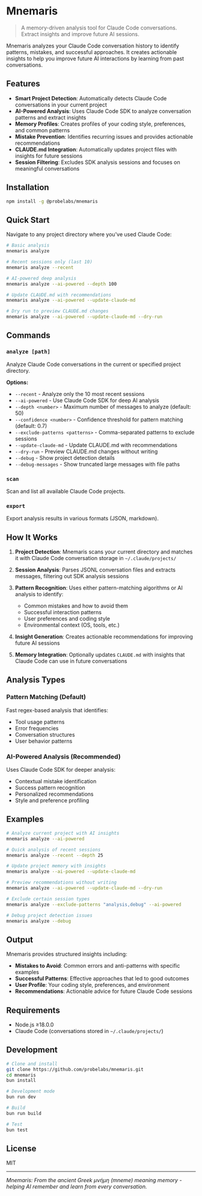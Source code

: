 # Mnemaris

> A memory-driven analysis tool for Claude Code conversations. Extract insights and improve future AI sessions.

Mnemaris analyzes your Claude Code conversation history to identify patterns, mistakes, and successful approaches. It creates actionable insights to help you improve future AI interactions by learning from past conversations.

## Features

- **Smart Project Detection**: Automatically detects Claude Code conversations in your current project
- **AI-Powered Analysis**: Uses Claude Code SDK to analyze conversation patterns and extract insights
- **Memory Profiles**: Creates profiles of your coding style, preferences, and common patterns
- **Mistake Prevention**: Identifies recurring issues and provides actionable recommendations
- **CLAUDE.md Integration**: Automatically updates project files with insights for future sessions
- **Session Filtering**: Excludes SDK analysis sessions and focuses on meaningful conversations

## Installation

```bash
npm install -g @probelabs/mnemaris
```

## Quick Start

Navigate to any project directory where you've used Claude Code:

```bash
# Basic analysis
mnemaris analyze

# Recent sessions only (last 10)
mnemaris analyze --recent

# AI-powered deep analysis
mnemaris analyze --ai-powered --depth 100

# Update CLAUDE.md with recommendations
mnemaris analyze --ai-powered --update-claude-md

# Dry run to preview CLAUDE.md changes
mnemaris analyze --ai-powered --update-claude-md --dry-run
```

## Commands

### `analyze [path]`

Analyze Claude Code conversations in the current or specified project directory.

**Options:**
- `--recent` - Analyze only the 10 most recent sessions
- `--ai-powered` - Use Claude Code SDK for deep AI analysis
- `--depth <number>` - Maximum number of messages to analyze (default: 50)
- `--confidence <number>` - Confidence threshold for pattern matching (default: 0.7)
- `--exclude-patterns <patterns>` - Comma-separated patterns to exclude sessions
- `--update-claude-md` - Update CLAUDE.md with recommendations
- `--dry-run` - Preview CLAUDE.md changes without writing
- `--debug` - Show project detection details
- `--debug-messages` - Show truncated large messages with file paths

### `scan`

Scan and list all available Claude Code projects.

### `export`

Export analysis results in various formats (JSON, markdown).

## How It Works

1. **Project Detection**: Mnemaris scans your current directory and matches it with Claude Code conversation storage in `~/.claude/projects/`

2. **Session Analysis**: Parses JSONL conversation files and extracts messages, filtering out SDK analysis sessions

3. **Pattern Recognition**: Uses either pattern-matching algorithms or AI analysis to identify:
   - Common mistakes and how to avoid them
   - Successful interaction patterns
   - User preferences and coding style
   - Environmental context (OS, tools, etc.)

4. **Insight Generation**: Creates actionable recommendations for improving future AI sessions

5. **Memory Integration**: Optionally updates `CLAUDE.md` with insights that Claude Code can use in future conversations

## Analysis Types

### Pattern Matching (Default)
Fast regex-based analysis that identifies:
- Tool usage patterns
- Error frequencies
- Conversation structures
- User behavior patterns

### AI-Powered Analysis (Recommended)
Uses Claude Code SDK for deeper analysis:
- Contextual mistake identification
- Success pattern recognition
- Personalized recommendations
- Style and preference profiling

## Examples

```bash
# Analyze current project with AI insights
mnemaris analyze --ai-powered

# Quick analysis of recent sessions
mnemaris analyze --recent --depth 25

# Update project memory with insights
mnemaris analyze --ai-powered --update-claude-md

# Preview recommendations without writing
mnemaris analyze --ai-powered --update-claude-md --dry-run

# Exclude certain session types
mnemaris analyze --exclude-patterns "analysis,debug" --ai-powered

# Debug project detection issues
mnemaris analyze --debug
```

## Output

Mnemaris provides structured insights including:

- **Mistakes to Avoid**: Common errors and anti-patterns with specific examples
- **Successful Patterns**: Effective approaches that led to good outcomes  
- **User Profile**: Your coding style, preferences, and environment
- **Recommendations**: Actionable advice for future Claude Code sessions

## Requirements

- Node.js ≥18.0.0
- Claude Code (conversations stored in `~/.claude/projects/`)

## Development

```bash
# Clone and install
git clone https://github.com/probelabs/mnemaris.git
cd mnemaris
bun install

# Development mode
bun run dev

# Build
bun run build

# Test
bun test
```

## License

MIT

---

*Mnemaris: From the ancient Greek μνήμη (mneme) meaning memory - helping AI remember and learn from every conversation.*
